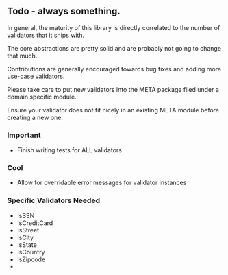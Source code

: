 ## Todo - always something.

In general, the maturity of this library is directly correlated to the number of validators that it ships with.

The core abstractions are pretty solid and are probably not going to change that much.

Contributions are generally encouraged towards bug fixes and adding more use-case validators.

Please take care to put new validators into the META package filed under a domain specific module.

Ensure your validator does not fit nicely in an existing META module before creating a new one.

### Important
- Finish writing tests for ALL validators

### Cool
- Allow for overridable error messages for validator instances

### Specific Validators Needed

* IsSSN
* IsCreditCard
* IsStreet
* IsCity
* IsState
* IsCountry
* IsZipcode
* 